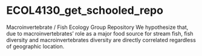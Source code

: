 # ECOL4130_get_schooled_repo
Macroinvertebrate / Fish Ecology Group Repository
We hypothesize that, due to macroinvertebrates’ role as a major food source for stream fish, fish diversity and macroinvertebrates diversity are directly correlated regardless of geographic location.
